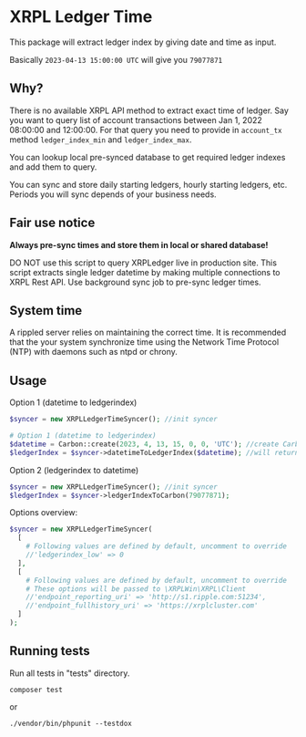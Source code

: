 # XRPL Ledger Time

This package will extract ledger index by giving date and time as input.

Basically `2023-04-13 15:00:00 UTC` will give you `79077871`

## Why?

There is no available XRPL API method to extract exact time of ledger. Say you want to query list of account transactions between Jan 1, 2022 08:00:00 and 12:00:00. For that query you need to provide in `account_tx` method `ledger_index_min` and `ledger_index_max`.

You can lookup local pre-synced database to get required ledger indexes and add them to query.

You can sync and store daily starting ledgers, hourly starting ledgers, etc. Periods you will sync depends of your business needs.

## Fair use notice

**Always pre-sync times and store them in local or shared database!**

DO NOT use this script to query XRPLedger live in production site. This script extracts single ledger datetime by making multiple connections to XRPL Rest API. Use background sync job to pre-sync ledger times.

## System time

A rippled server relies on maintaining the correct time. It is recommended that the your system synchronize time using the Network Time Protocol (NTP) with daemons such as ntpd or chrony.

## Usage

Option 1 (datetime to ledgerindex)
```PHP
$syncer = new XRPLLedgerTimeSyncer(); //init syncer

# Option 1 (datetime to ledgerindex)
$datetime = Carbon::create(2023, 4, 13, 15, 0, 0, 'UTC'); //create Carbon datetime object
$ledgerIndex = $syncer->datetimeToLedgerIndex($datetime); //will return: 79077871
```

Option 2 (ledgerindex to datetime)
```PHP
$syncer = new XRPLLedgerTimeSyncer(); //init syncer
$ledgerIndex = $syncer->ledgerIndexToCarbon(79077871);
```

Options overview:
```PHP
$syncer = new XRPLLedgerTimeSyncer(
  [
    # Following values are defined by default, uncomment to override
    //'ledgerindex_low' => 0
  ],
  [
    # Following values are defined by default, uncomment to override
    # These options will be passed to \XRPLWin\XRPL\Client
    //'endpoint_reporting_uri' => 'http://s1.ripple.com:51234',
    //'endpoint_fullhistory_uri' => 'https://xrplcluster.com'
  ]
); 
```

## Running tests
Run all tests in "tests" directory.
```
composer test
```
or
```
./vendor/bin/phpunit --testdox
```
